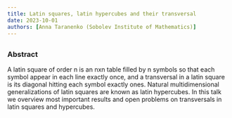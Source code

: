 ```yaml
---
title: Latin squares, latin hypercubes and their transversal
date: 2023-10-01
authors: [Anna Taranenko (Sobolev Institute of Mathematics)]
---
```


## 

### Abstract

A latin square of order n is an nxn table filled by n symbols so that each symbol appear in each line exactly once, and a transversal in a latin square is its diagonal hitting each symbol exactly ones. Natural multidimensional generalizations of latin squares are known as latin hypercubes. In this talk we overview most important results and open problems on transversals in latin squares and hypercubes.




